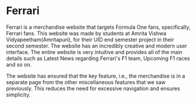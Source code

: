 # Ferrari
Ferrari is a merchandise website that targets Formula One fans, specifically, Ferrari fans. This website was made by students at Amrita Vishwa Vidyapeetham(Amritapuri), for their UID end semester project in their second semester. The website has an incredibly creative and modern user interface. The entire website is very intuitive and provides all of the main details such as Latest News regarding Ferrari's F1 team, Upcoming F1 races and so on.

The website has ensured that the key feature, i.e., the merchandise is in a separate page from the other miscellaneous features that we saw previously. This reduces the need for excessive navigation and ensures simplicity.

